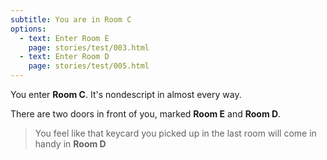 ```yaml
---
subtitle: You are in Room C
options:
  - text: Enter Room E
    page: stories/test/003.html
  - text: Enter Room D
    page: stories/test/005.html
---
```


You enter **Room C**. It's nondescript in almost every way.

There are two doors in front of you, marked **Room E** and **Room D**.

> You feel like that keycard you picked up in the last room will come in handy
> in **Room D**
